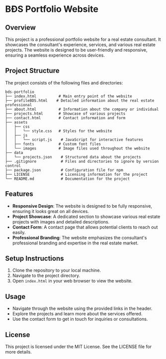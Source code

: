 # BĐS Portfolio Website

## Overview
This project is a professional portfolio website for a real estate consultant. It showcases the consultant's experience, services, and various real estate projects. The website is designed to be user-friendly and responsive, ensuring a seamless experience across devices.

## Project Structure
The project consists of the following files and directories:

```
bds-portfolio
├── index.html          # Main entry point of the website
├── profileBDS.html    # Detailed information about the real estate professional
├── about.html          # Information about the company or individual
├── projects.html       # Showcase of various projects
├── contact.html        # Contact information and form
├── assets
│   ├── css
│   │   └── style.css   # Styles for the website
│   ├── js
│   │   └── script.js    # JavaScript for interactive features
│   ├── fonts           # Custom font files
│   └── images          # Image files used throughout the website
├── data
│   └── projects.json    # Structured data about the projects
├── .gitignore           # Files and directories to ignore by version control
├── package.json         # Configuration file for npm
├── LICENSE              # Licensing information for the project
└── README.md            # Documentation for the project
```

## Features
- **Responsive Design**: The website is designed to be fully responsive, ensuring it looks great on all devices.
- **Project Showcase**: A dedicated section to showcase various real estate projects with images and detailed descriptions.
- **Contact Form**: A contact page that allows potential clients to reach out easily.
- **Professional Branding**: The website emphasizes the consultant's professional branding and expertise in the real estate market.

## Setup Instructions
1. Clone the repository to your local machine.
2. Navigate to the project directory.
3. Open `index.html` in your web browser to view the website.

## Usage
- Navigate through the website using the provided links in the header.
- Explore the projects and learn more about the services offered.
- Use the contact form to get in touch for inquiries or consultations.

## License
This project is licensed under the MIT License. See the LICENSE file for more details.
